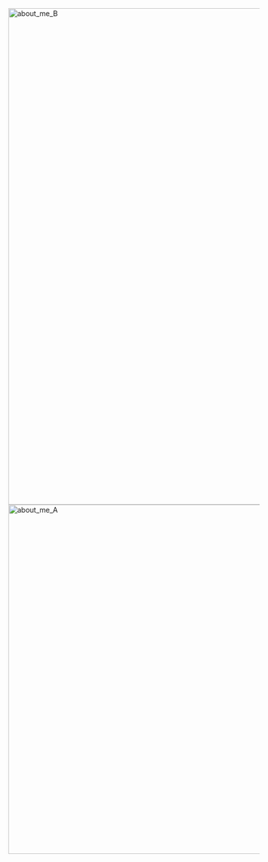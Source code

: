 <img width="849" height="996" alt="about_me_B" src="https://github.com/user-attachments/assets/18db4764-6be6-4420-911e-ec6bd1e1eaea" />


<img width="1373" height="701" alt="about_me_A" src="https://github.com/user-attachments/assets/59728f1c-d6c8-4e9e-b4f8-792700f54595" />
